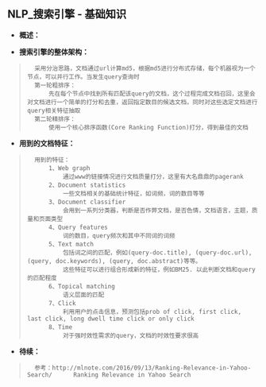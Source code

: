 ## NLP_搜索引擎 - 基础知识
- **概述：**
>
>
>

- **搜索引擎的整体架构：**
>       采用分治思路，文档通过url计算md5，根据md5进行分布式存储，每个机器视为一个节点，可以并行工作。当发生query查询时
>       第一轮粗排序：
>           先在每个节点中找到所有匹配该query的文档，这个过程完成文档召回，这里会对文档进行一个简单的打分和去重，返回指定数目的候选文档，同时对这些选定文档进行query相关特征抽取
>       第二轮精排序：
>           使用一个核心排序函数(Core Ranking Function)打分，得到最佳的文档
>
>
>
>
>
>
>
>
>

- **用到的文档特征：**
>       用到的特征：
>           1、Web graph
>               通过www的链接情况进行文档质量打分，这里有大名鼎鼎的pagerank
>           2、Document statistics
>               一些文档相关的基础统计特征，如词频，词的数目等等
>           3、Document classifier
>               会用到一系列分类器，判断是否作弊文档，是否色情，文档语言，主题，质量和页面类型
>           4、Query features
>               词的数目，query频次和其中不同词的词频
>           5、Text match
>               包括词之间的匹配，例如(query-doc.title), (query-doc.url), (query, doc.keywords), (query, doc.abstract)等等。
>               这些特征可以进行组合形成新的特征，例如BM25. 以此判断文档和query的匹配程度
>           6、Topical matching
>               语义层面的匹配
>           7、Click
>               利用用户的点击信息，预测包括prob of click, first click, last click, long dwell time click or only click
>           8、Time
>               对于强时效性需求的query，文档的时效性要求很高
>
>
>
>
>
>
>
>

- **待续：**
>       参考：http://mlnote.com/2016/09/13/Ranking-Relevance-in-Yahoo-Search/      Ranking Relevance in Yahoo Search
>
>
>
>
>
>
>
>
>
>
>
>
